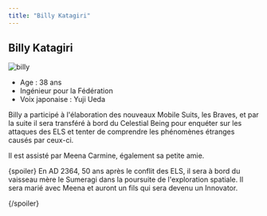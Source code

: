 ```yaml
---
title: "Billy Katagiri"
---
```


Billy Katagiri
--------------

![billy](/images/stories/saga/gundam00film/persos/federation/billy.jpg)
- Age : 38 ans  
- Ingénieur pour la Fédération  
- Voix japonaise : Yuji Ueda


Billy a participé à l'élaboration des nouveaux Mobile Suits, les Braves, et par la suite il sera transféré à bord du Celestial Being pour enquéter sur les attaques des ELS et tenter de comprendre les phénomènes étranges causés par ceux-ci.


Il est assisté par Meena Carmine, également sa petite amie.


{spoiler}
En AD 2364, 50 ans après le conflit des ELS, il sera à bord du vaisseau mère le Sumeragi dans la poursuite de l'exploration spatiale. Il sera marié avec Meena et auront un fils qui sera devenu un Innovator.


{/spoiler}